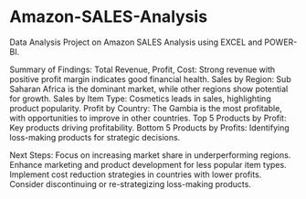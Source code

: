 # Amazon-SALES-Analysis
Data Analysis Project on Amazon SALES Analysis using EXCEL and POWER-BI.

Summary of Findings:
Total Revenue, Profit, Cost: Strong revenue with positive profit margin indicates good financial health.
Sales by Region: Sub Saharan Africa is the dominant market, while other regions show potential for growth.
Sales by Item Type: Cosmetics leads in sales, highlighting product popularity.
Profit by Country: The Gambia is the most profitable, with opportunities to improve in other countries.
Top 5 Products by Profit: Key products driving profitability.
Bottom 5 Products by Profits: Identifying loss-making products for strategic decisions.

Next Steps:
Focus on increasing market share in underperforming regions.
Enhance marketing and product development for less popular item types.
Implement cost reduction strategies in countries with lower profits.
Consider discontinuing or re-strategizing loss-making products.

